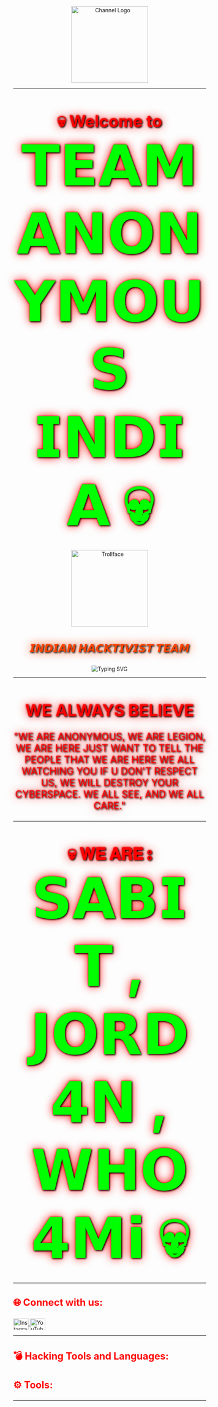 <p align="center">
  <img src="https://i.postimg.cc/YCcbh6yY/6062074634834133453-photoaidcom-cropped.png" alt="Channel Logo" width="200"/>
</p>

---

<h1 align="center" style="font-size: 3em; color: #ff0000; text-shadow: 2px 2px 4px #000000, 0 0 25px #ff0000, 0 0 5px #ff0000;">💀 Welcome to <strong style="font-size: 3.5em; color: #00FF00;">𝗧𝗘𝗔𝗠 𝗔𝗡𝗢𝗡𝗬𝗠𝗢𝗨𝗦 𝗜𝗡𝗗𝗜𝗔 💀</strong></h1>

<p align="center">
  <img src="https://upload.wikimedia.org/wikipedia/en/7/73/Trollface.png" alt="Trollface" width="200"/>
</p>

<h3 align="center" style="font-size: 2em; color: #ff4500; text-shadow: 2px 2px 4px #000000, 0 0 25px #ff4500;">𝙄𝙉𝘿𝙄𝘼𝙉 𝙃𝘼𝘾𝙆𝙏𝙄𝙑𝙄𝙎𝙏 𝙏𝙀𝘼𝙈</h3>

<p align="center">
  <img src="https://readme-typing-svg.demolab.com?font=Fira+Code&weight=600&size=24&pause=1000&color=00FF00&center=true&vCenter=true&width=500&height=50&lines=💻+Hack+the+Planet+💻;⚡+Hacktivism+is+a+Weapon+⚡;🔒+Exploit+the+Unexplored+🔒;💀+We+Are+Untraceable+💀" alt="Typing SVG">
</p>

---

<h1 align="center" style="font-size: 3em; color: #ff0000; text-shadow: 2px 2px 4px #000000, 0 0 25px #ff0000, 0 0 5px #ff0000;">WE ALWAYS BELIEVE</h1>
<p align="center" style="font-size: 1.8em; color: #ff0000; text-shadow: 2px 2px 4px #000000, 0 0 25px #ff0000, 0 0 5px #ff0000;">
  "WE ARE ANONYMOUS, WE ARE LEGION, WE ARE HERE JUST WANT TO TELL THE PEOPLE THAT WE ARE HERE WE ALL WATCHING YOU IF U DON'T RESPECT US, WE WILL DESTROY YOUR CYBERSPACE. WE ALL SEE, AND WE ALL CARE."
</p>

---

<h1 align="center" style="font-size: 3em; color: #ff0000; text-shadow: 2px 2px 4px #000000, 0 0 25px #ff0000, 0 0 5px #ff0000;">💀 𝐖𝐄 𝐀𝐑𝐄 ⦂ <strong style="font-size: 3.5em; color: #00FF00;">𝗦𝗔𝗕𝗜𝗧 , 𝗝𝗢𝗥𝗗𝟰𝗡 , 𝗪𝗛𝗢𝟰𝗠𝗶 💀</strong></h1>

---

<h3 align="left" style="font-size: 1.8em; color: #ff0000;">🌐 Connect with us:</h3>
<p align="left">
  <a href="https://instagram.com/teamanonymousindia" target="_blank">
    <img align="center" src="https://raw.githubusercontent.com/rahuldkjain/github-profile-readme-generator/master/src/images/icons/Social/instagram.svg" alt="Instagram" height="30" width="40" />
  </a>
  <a href="https://youtube.com/@teamanonymousindia?si=h_3AK-1e0xmFF6Ij" target="_blank">
    <img align="center" src="https://raw.githubusercontent.com/rahuldkjain/github-profile-readme-generator/master/src/images/icons/Social/youtube.svg" alt="YouTube" height="30" width="40" />
  </a>
</p>

---

<h3 align="left" style="font-size: 1.8em; color: #ff0000;">💣 Hacking Tools and Languages:</h3>
<p align="left">
  <!-- Add tool logos here -->
</p>

<h3 align="left" style="font-size: 1.8em; color: #ff0000;">⚙️ Tools:</h3>
<p align="left">
  <!-- Add tool logos here -->
</p>

---
